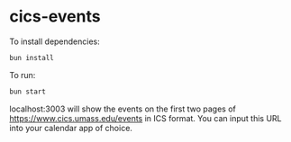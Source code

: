 # cics-events

To install dependencies:

```bash
bun install
```

To run:

```bash
bun start
```

localhost:3003 will show the events on the first two pages of
https://www.cics.umass.edu/events in ICS format. You can input this URL into
your calendar app of choice.
